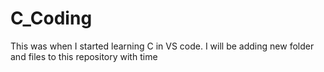 # C_Coding
This was when I started learning C in VS code.
I will be adding  new folder and files to this repository with time 
